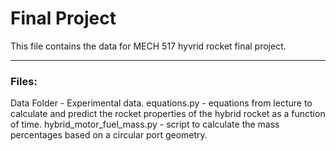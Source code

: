 # Final Project
This file contains the data for MECH 517 hyvrid rocket final project.

---------

### Files:
Data Folder - Experimental data.
equations.py - equations from lecture to calculate and predict the rocket properties of the hybrid rocket as a function of time.
hybrid_motor_fuel_mass.py - script to calculate the mass percentages based on a circular port geometry.